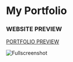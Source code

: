 # My Portfolio

### WEBSITE PREVIEW 

[PORTFOLIO PREVIEW ](https://bootstrap-5-website.netlify.app/)

![Fullscreenshot](https://user-images.githubusercontent.com/11283502/116909562-0c139000-ac4d-11eb-8ae0-26b6d790981e.jpg) 
